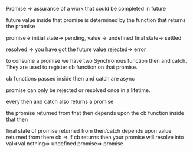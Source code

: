 Promise => assurance of a work that could be completed in future

future value inside that promise is determined by the function that returns the promise

promise-> initial state-> pending, value -> undefined final state-> settled

resolved -> you have got the future value rejected-> error

to consume a promise we have two Synchronous function then and catch. They are used to register cb function on that promise.

cb functions passed inside then and catch are async

promise can only be rejected or resolved once in a lifetime.

every then and catch also returns a promise

the promise returned from that then depends upon the cb function inside that then

final state of promise returned from then/catch depends upon value returned from there cb => if cb returns then your promise will resolve into val=>val nothing=> undefined promise=> promise